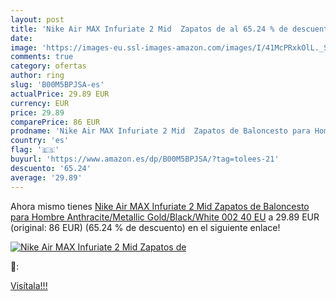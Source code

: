 ```yaml
---
layout: post
title: 'Nike Air MAX Infuriate 2 Mid  Zapatos de al 65.24 % de descuento'
date: 
image: 'https://images-eu.ssl-images-amazon.com/images/I/41McPRxkOlL._SL200_.jpg'
comments: true
category: ofertas
author: ring
slug: 'B00M5BPJSA-es'
actualPrice: 29.89 EUR
currency: EUR
price: 29.89
comparePrice: 86 EUR
prodname: 'Nike Air MAX Infuriate 2 Mid  Zapatos de Baloncesto para Hombre   Anthracite/Metallic Gold/Black/White 002   40 EU'
country: 'es'
flag: '🇪🇸'
buyurl: 'https://www.amazon.es/dp/B00M5BPJSA/?tag=tolees-21'
descuento: '65.24'
average: '29.89'
---
```


Ahora mismo tienes [Nike Air MAX Infuriate 2 Mid  Zapatos de Baloncesto para Hombre   Anthracite/Metallic Gold/Black/White 002   40 EU](https://www.amazon.es/dp/B00M5BPJSA/?tag=tolees-21) a 29.89 EUR (original: 86 EUR) (65.24 %  de descuento) en el siguiente enlace!

[![Nike Air MAX Infuriate 2 Mid  Zapatos de](https://images-eu.ssl-images-amazon.com/images/I/41McPRxkOlL._SL200_.jpg)](https://www.amazon.es/dp/B00M5BPJSA/?tag=tolees-21)

🔎:


[Visítala!!!](https://www.amazon.es/dp/B00M5BPJSA/?tag=tolees-21)
